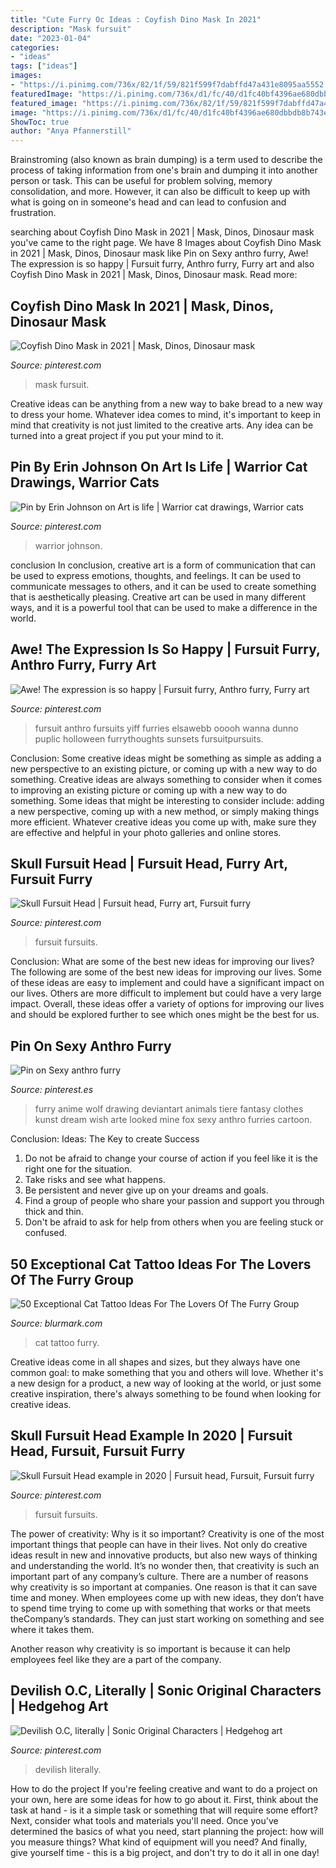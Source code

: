 ```yaml
---
title: "Cute Furry Oc Ideas : Coyfish Dino Mask In 2021"
description: "Mask fursuit"
date: "2023-01-04"
categories:
- "ideas"
tags: ["ideas"]
images:
- "https://i.pinimg.com/736x/82/1f/59/821f599f7dabffd47a431e8095aa5552.jpg"
featuredImage: "https://i.pinimg.com/736x/d1/fc/40/d1fc40bf4396ae680dbbdb8b743ec719.jpg"
featured_image: "https://i.pinimg.com/736x/82/1f/59/821f599f7dabffd47a431e8095aa5552.jpg"
image: "https://i.pinimg.com/736x/d1/fc/40/d1fc40bf4396ae680dbbdb8b743ec719.jpg"
ShowToc: true
author: "Anya Pfannerstill"
---
```



Brainstroming (also known as brain dumping) is a term used to describe the process of taking information from one's brain and dumping it into another person or task. This can be useful for problem solving, memory consolidation, and more. However, it can also be difficult to keep up with what is going on in someone's head and can lead to confusion and frustration.

	

		
searching about Coyfish Dino Mask in 2021 | Mask, Dinos, Dinosaur mask you've came to the right page. We have 8 Images about Coyfish Dino Mask in 2021 | Mask, Dinos, Dinosaur mask like Pin on Sexy anthro furry, Awe! The expression is so happy | Fursuit furry, Anthro furry, Furry art and also Coyfish Dino Mask in 2021 | Mask, Dinos, Dinosaur mask. Read more:
		
    
## Coyfish Dino Mask In 2021 | Mask, Dinos, Dinosaur Mask

<img loading=lazy src="https://i.pinimg.com/736x/d1/fc/40/d1fc40bf4396ae680dbbdb8b743ec719.jpg" onerror="this.onerror=null;this.src='https://tse1.mm.bing.net/th?id=OIP.BHh477r9umTLiNwLHtOhPAHaJ3&amp;pid=15.1';" alt="Coyfish Dino Mask in 2021 | Mask, Dinos, Dinosaur mask">

_Source: pinterest.com_

>mask fursuit. 

	

Creative ideas can be anything from a new way to bake bread to a new way to dress your home. Whatever idea comes to mind, it's important to keep in mind that creativity is not just limited to the creative arts. Any idea can be turned into a great project if you put your mind to it.

    
## Pin By Erin Johnson On Art Is Life | Warrior Cat Drawings, Warrior Cats

<img loading=lazy src="https://i.pinimg.com/736x/94/8c/15/948c1552061e9400062ca62e283534e0.jpg" onerror="this.onerror=null;this.src='https://tse2.mm.bing.net/th?id=OIP.TOpwKfJOoas0giaf3pwEtAHaJ3&amp;pid=15.1';" alt="Pin by Erin Johnson on Art is life | Warrior cat drawings, Warrior cats">

_Source: pinterest.com_

>warrior johnson. 

	

conclusion
In conclusion, creative art is a form of communication that can be used to express emotions, thoughts, and feelings. It can be used to communicate messages to others, and it can be used to create something that is aesthetically pleasing. Creative art can be used in many different ways, and it is a powerful tool that can be used to make a difference in the world.

    
## Awe! The Expression Is So Happy | Fursuit Furry, Anthro Furry, Furry Art

<img loading=lazy src="https://i.pinimg.com/736x/82/1f/59/821f599f7dabffd47a431e8095aa5552.jpg" onerror="this.onerror=null;this.src='https://tse1.mm.bing.net/th?id=OIP.lqpuGHo7SxE3iZtSbowVVgHaJ3&amp;pid=15.1';" alt="Awe! The expression is so happy | Fursuit furry, Anthro furry, Furry art">

_Source: pinterest.com_

>fursuit anthro fursuits yiff furries elsawebb ooooh wanna dunno puplic holloween furrythoughts sunsets fursuitpursuits. 

	

Conclusion: Some creative ideas might be something as simple as adding a new perspective to an existing picture, or coming up with a new way to do something.
Creative ideas are always something to consider when it comes to improving an existing picture or coming up with a new way to do something. Some ideas that might be interesting to consider include: adding a new perspective, coming up with a new method, or simply making things more efficient. Whatever creative ideas you come up with, make sure they are effective and helpful in your photo galleries and online stores.

    
## Skull Fursuit Head | Fursuit Head, Furry Art, Fursuit Furry

<img loading=lazy src="https://i.pinimg.com/736x/60/7b/83/607b83a8500269eed1ccc362bb262c35.jpg" onerror="this.onerror=null;this.src='https://tse2.mm.bing.net/th?id=OIP.BfkvK1oAYWFWi0F6Yr9UzwHaJ4&amp;pid=15.1';" alt="Skull Fursuit Head | Fursuit head, Furry art, Fursuit furry">

_Source: pinterest.com_

>fursuit fursuits. 

	

Conclusion: What are some of the best new ideas for improving our lives?
The following are some of the best new ideas for improving our lives. Some of these ideas are easy to implement and could have a significant impact on our lives. Others are more difficult to implement but could have a very large impact. Overall, these ideas offer a variety of options for improving our lives and should be explored further to see which ones might be the best for us.

    
## Pin On Sexy Anthro Furry

<img loading=lazy src="https://i.pinimg.com/736x/80/96/2b/80962be778ed4164700490e883854e70.jpg" onerror="this.onerror=null;this.src='https://tse4.mm.bing.net/th?id=OIP.R__9JRe-Zvq12JsICY6VnwHaJ3&amp;pid=15.1';" alt="Pin on Sexy anthro furry">

_Source: pinterest.es_

>furry anime wolf drawing deviantart animals tiere fantasy clothes kunst dream wish arte looked mine fox sexy anthro furries cartoon. 

	

Conclusion: Ideas: The Key to create Success
1. Do not be afraid to change your course of action if you feel like it is the right one for the situation.
2. Take risks and see what happens.
3. Be persistent and never give up on your dreams and goals.
4. Find a group of people who share your passion and support you through thick and thin.
5. Don't be afraid to ask for help from others when you are feeling stuck or confused.

    
## 50 Exceptional Cat Tattoo Ideas For The Lovers Of The Furry Group

<img loading=lazy src="http://www.blurmark.com/wp-content/uploads/2017/06/Walking-Cat-On-Arm.jpg" onerror="this.onerror=null;this.src='https://tse3.mm.bing.net/th?id=OIP.dDAjl50XvQY2iy7ItnRg4AHaJ4&amp;pid=15.1';" alt="50 Exceptional Cat Tattoo Ideas For The Lovers Of The Furry Group">

_Source: blurmark.com_

>cat tattoo furry. 

	

Creative ideas come in all shapes and sizes, but they always have one common goal: to make something that you and others will love. Whether it's a new design for a product, a new way of looking at the world, or just some creative inspiration, there's always something to be found when looking for creative ideas.

    
## Skull Fursuit Head Example In 2020 | Fursuit Head, Fursuit, Fursuit Furry

<img loading=lazy src="https://i.pinimg.com/736x/e0/ba/8b/e0ba8bf1e9fb5deb66892e05f408c3ae.jpg" onerror="this.onerror=null;this.src='https://tse2.mm.bing.net/th?id=OIP.A_NL0wfzAHJoPPiuXBk1_gHaJ4&amp;pid=15.1';" alt="Skull Fursuit Head example in 2020 | Fursuit head, Fursuit, Fursuit furry">

_Source: pinterest.com_

>fursuit fursuits. 

	

The power of creativity: Why is it so important?
Creativity is one of the most important things that people can have in their lives. Not only do creative ideas result in new and innovative products, but also new ways of thinking and understanding the world. It’s no wonder then, that creativity is such an important part of any company’s culture.
There are a number of reasons why creativity is so important at companies. One reason is that it can save time and money. When employees come up with new ideas, they don’t have to spend time trying to come up with something that works or that meets theCompany’s standards. They can just start working on something and see where it takes them.

Another reason why creativity is so important is because it can help employees feel like they are a part of the company.

    
## Devilish O.C, Literally | Sonic Original Characters | Hedgehog Art

<img loading=lazy src="https://i.pinimg.com/736x/e6/2c/de/e62cde6ae963ce3ed5a9224d27c850ee.jpg" onerror="this.onerror=null;this.src='https://tse2.mm.bing.net/th?id=OIP.8AYoUB7wSqoRAHeRFL4a-gHaLw&amp;pid=15.1';" alt="Devilish O.C, literally | Sonic Original Characters | Hedgehog art">

_Source: pinterest.com_

>devilish literally. 

	

How to do the project
If you're feeling creative and want to do a project on your own, here are some ideas for how to go about it. First, think about the task at hand - is it a simple task or something that will require some effort? Next, consider what tools and materials you'll need. Once you've determined the basics of what you need, start planning the project: how will you measure things? What kind of equipment will you need? And finally, give yourself time - this is a big project, and don't try to do it all in one day!

